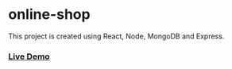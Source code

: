 # online-shop
  This project is created using React, Node, MongoDB and Express.
### [Live Demo](https://sk-online-shop.herokuapp.com/)
